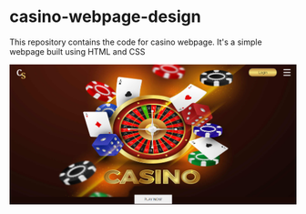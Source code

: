 # casino-webpage-design

This repository contains the code for casino webpage. It's a simple webpage built using HTML and CSS

![Screenshot](Screenshot1.png)
